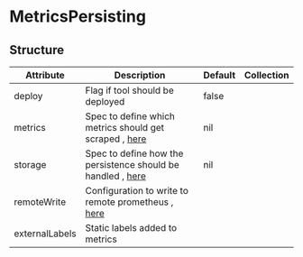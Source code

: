 # MetricsPersisting 
 

## Structure 
 

| Attribute      | Description                                                                    | Default | Collection  |
| -------------- | ------------------------------------------------------------------------------ | ------- | ----------  |
| deploy         | Flag if tool should be deployed                                                |  false  |             |
| metrics        | Spec to define which metrics should get scraped , [here](Metrics.md)           |  nil    |             |
| storage        | Spec to define how the persistence should be handled , [here](storage/Spec.md) |  nil    |             |
| remoteWrite    | Configuration to write to remote prometheus , [here](RemoteWrite.md)           |         |             |
| externalLabels | Static labels added to metrics                                                 |         |             |